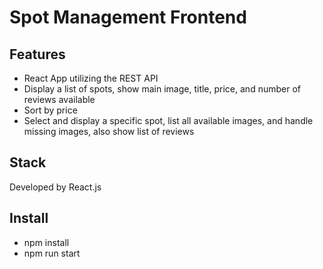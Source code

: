 # Spot Management Frontend

## Features

- React App utilizing the REST API
- Display a list of spots, show main image, title, price, and number of reviews available
- Sort by price
- Select and display a specific spot, list all available images, and handle missing images, also show list of reviews

## Stack

Developed by React.js

## Install

- npm install
- npm run start